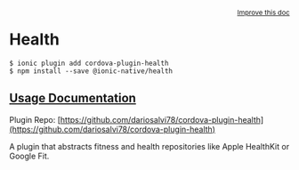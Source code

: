 <a style="float:right;font-size:12px;" href="http://github.com/driftyco/ionic-native/edit/master/src/@ionic-native/plugins/health/index.ts#L139">
  Improve this doc
</a>

# Health

```
$ ionic plugin add cordova-plugin-health
$ npm install --save @ionic-native/health
```

## [Usage Documentation](https://ionicframework.com/docs/v2/native/health/)

Plugin Repo: [https://github.com/dariosalvi78/cordova-plugin-health](https://github.com/dariosalvi78/cordova-plugin-health)

A plugin that abstracts fitness and health repositories like Apple HealthKit or Google Fit.
